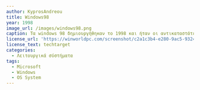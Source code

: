 ```yaml
---
author: KyprosAndreou
title: Windows98
year: 1998
image_url: /images/windows98.png
caption: Τα windows 98 δημιουργήθηκαν το 1998 και ήταν οι αντικαταστάτες των windows 95. Βελτίωσαν την ταχύτητα και την υποστήριξη υλικού. Επίσης η Microsoft παρουσίασε την υποστήριξη usb. Επίσης η Microsoft δμιούργησε το πρώτο της πρόγραμμα περιήγησης ιστού στην επιφάνεια εργασίας.
license_url: 'https://winworldpc.com/screenshot/c2a1c3b4-e280-9ac5-9324-7511c3a4efbf/c3bbc397-c2b9-c2ba-3bc2-aa11c3a4c2a8'
license_text: techtarget
categories:
  - Λειτουργικά σύστήματα
tags:
  - Microsoft
  - Windows
  - OS System
---
```


